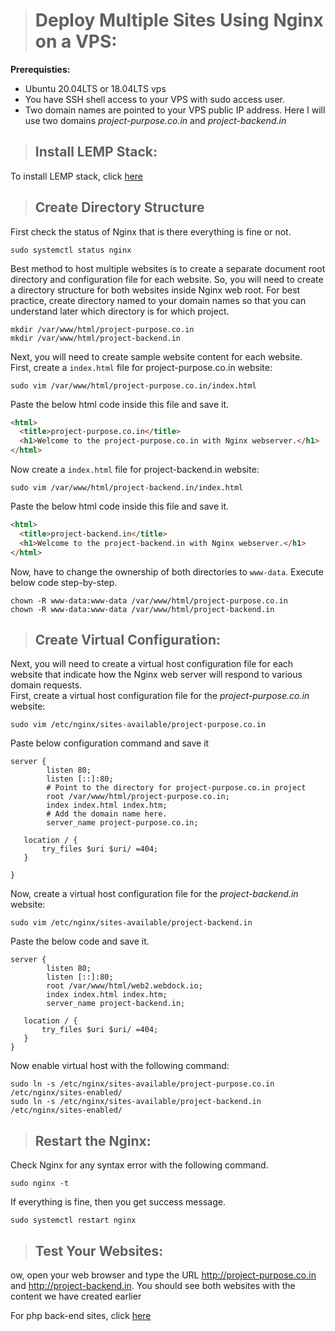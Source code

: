 ># Deploy Multiple Sites Using Nginx on a VPS:
**Prerequisties:**
- Ubuntu 20.04LTS or 18.04LTS vps
- You have SSH shell access to your VPS with sudo access user.
- Two domain names are pointed to your VPS public IP address. Here I will use two domains *project-purpose.co.in* and *project-backend.in*

>## Install LEMP Stack:
To install LEMP stack, click [here](https://gist.github.com/Sayan-Roy-729/8e0ae624d38e7d8f8d66ec66dee1bfbb)

>## Create Directory Structure
First check the status of Nginx that is there everything is fine or not.
```
sudo systemctl status nginx
```
Best method to host multiple websites is to create a separate document root directory and configuration file for each website. So, you will need to create a directory structure for both websites inside Nginx web root. For best practice, create directory named to your domain names so that you can understand later which directory is for which project.
```
mkdir /var/www/html/project-purpose.co.in
mkdir /var/www/html/project-backend.in
```
Next, you will need to create sample website content for each website. First, create a `index.html` file for project-purpose.co.in website:
```
sudo vim /var/www/html/project-purpose.co.in/index.html
```
Paste the below html code inside this file and save it.
```html
<html>
  <title>project-purpose.co.in</title>
  <h1>Welcome to the project-purpose.co.in with Nginx webserver.</h1>
</html>
```
Now create a `index.html` file for project-backend.in website:
```
sudo vim /var/www/html/project-backend.in/index.html
```
Paste the below html code inside this file and save it.
```html
<html>
  <title>project-backend.in</title>
  <h1>Welcome to the project-backend.in with Nginx webserver.</h1>
</html>
```
Now, have to change the ownership of both directories to `www-data`. Execute below code step-by-step.
```
chown -R www-data:www-data /var/www/html/project-purpose.co.in
chown -R www-data:www-data /var/www/html/project-backend.in
```
>## Create Virtual Configuration:
Next, you will need to create a virtual host configuration file for each website that indicate how the Nginx web server will respond to various domain requests.</br>
First, create a virtual host configuration file for the *project-purpose.co.in* website:
```
sudo vim /etc/nginx/sites-available/project-purpose.co.in
```
Paste below configuration command and save it
```nginx
server {
        listen 80;
        listen [::]:80;
        # Point to the directory for project-purpose.co.in project
        root /var/www/html/project-purpose.co.in;
        index index.html index.htm;
        # Add the domain name here. 
        server_name project-purpose.co.in;

   location / {
       try_files $uri $uri/ =404;
   }

}
```
Now, create a virtual host configuration file for the *project-backend.in* website:
```
sudo vim /etc/nginx/sites-available/project-backend.in
```
Paste the below code and save it.
```nginx
server {
        listen 80;
        listen [::]:80;
        root /var/www/html/web2.webdock.io;
        index index.html index.htm;
        server_name project-backend.in;

   location / {
       try_files $uri $uri/ =404;
   }
}
```
Now enable virtual host with the following command:
```
sudo ln -s /etc/nginx/sites-available/project-purpose.co.in /etc/nginx/sites-enabled/
sudo ln -s /etc/nginx/sites-available/project-backend.in /etc/nginx/sites-enabled/
```
>## Restart the Nginx:
Check Nginx for any syntax error with the following command.
```
sudo nginx -t
```
If everything is fine, then you get success message.
```
sudo systemctl restart nginx
```
>## Test Your Websites:
ow, open your web browser and type the URL http://project-purpose.co.in and http://project-backend.in. You should see both websites with the content we have created earlier

For php back-end sites, click [here](https://webdock.io/en/docs/how-guides/shared-hosting-multiple-websites/how-configure-nginx-to-serve-multiple-websites-single-vps)

